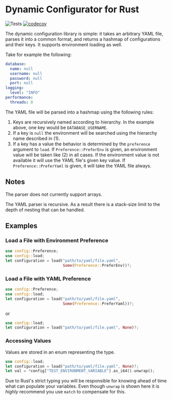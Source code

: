 # Dynamic Configurator for Rust
![Tests](https://github.com/angrygoats/config-rs/actions/workflows/test.yml/badge.svg)
[![codecov](https://codecov.io/gh/angrygoats/config-rs/branch/master/graph/badge.svg?token=g9p0PPzpzn)](https://codecov.io/gh/angrygoats/config-rs)

The dynamic configuration library is simple: it takes an arbitrary YAML file, parses it into a
common format, and returns a hashmap of configurations and their keys. It supports environment
loading as well.

Take for example the following:

```yaml
database:
  name: null
  username: null
  password: null
  port: null
logging:
  level: "INFO"
performance:
  threads: 8
```

The YAML file will be parsed into a hashmap using the following rules:

1. Keys are recursively named according to hierarchy. In the example above, one key would be `DATABASE_USERNAME`.
2. If a key is `null` the environment will be searched using the hierarchy name described in (1).
3. If a key has a value the behavior is determined by the `preference` argument to `load`. If `Preference::PreferEnv` is
   given, an environment value will be taken like (2) in all cases. If the environment value is not available it
   will use the YAML file's given key value. If `Preference::PreferYaml` is given, it will take the YAML file always.


## Notes

The parser does not currently support arrays.

The YAML parser is recursive. As a result there is a stack-size limit to the depth of nesting that can be handled.


## Examples

### Load a File with Environment Preference

```rust
use config::Preference;
use config::load;
let configuration = load("path/to/yaml/file.yaml",
                         Some(Preference::PreferEnv))?;
```

### Load a File with YAML Preference

```rust
use config::Preference;
use config::load;
let configuration = load("path/to/yaml/file.yaml",
                         Some(Preference::PreferYaml))?;
```

or

```rust
use config::load;
let configuration = load("path/to/yaml/file.yaml", None)?;
```

### Accessing Values

Values are stored in an enum representing the type.

```rust
use config::load;
let configuration = load("path/to/yaml/file.yaml", None)?;
let val = *config["TEST_ENVIRONMENT_VARIABLE"].as_i64().unwrap();
```

Due to Rust's strict typing you will be responsible for knowing ahead of time what can populate your variables.
Even though `unwrap` is shown here it is _highly_ recommend you use `match` to compensate for this.


